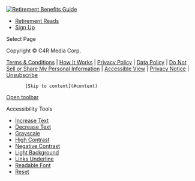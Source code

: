 [![Retirement Benefits Guide](https://retirementbenefitsguide.com/wp-content/uploads/2021/08/RBG-logo.png)](https://retirementbenefitsguide.com/)

* [Retirement Reads](https://retirementbenefitsguide.com/#retirement-reads)
* [Sign Up](https://retirementbenefitsguide.com/sign-up/)

Select Page

Copyright © C4R Media Corp.

[Terms & Conditions](https://retirementbenefitsguide.com/terms-conditions/) | [How It Works](https://retirementbenefitsguide.com/how-it-works/) | [Privacy Policy](https://retirementbenefitsguide.com/privacy-policy/) | [Data Policy](https://retirementbenefitsguide.com/data-policy/) | [Do Not Sell or Share My Personal Information](https://retirementbenefitsguide.com/do-not-sell-my-information/) | [Accessible View](https://retirementbenefitsguide.com/accessible-view/) | [Privacy Notice](https://retirementbenefitsguide.com/privacy-notice/) | [Unsubscribe](https://reg.retirementbenefitsguide.com/unsub.aspx)

           [Skip to content](#content)

[Open toolbar](javascript:void(0); "Accessibility Tools")

Accessibility Tools

* [Increase Text](#)
* [Decrease Text](#)
* [Grayscale](#)
* [High Contrast](#)
* [Negative Contrast](#)
* [Light Background](#)
* [Links Underline](#)
* [Readable Font](#)
* [Reset](#)